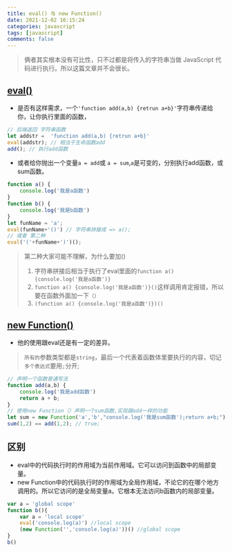 ```yaml
---
title: eval() 与 new Function()
date: 2021-12-02 16:15:24
categories: javascript
tags: [javascript]
comments: false
---
```


> 俩者其实根本没有可比性，只不过都是将传入的字符串当做 JavaScript 代码进行执行。所以这篇文章并不会很长。

## [eval()](https://developer.mozilla.org/zh-CN/docs/Web/JavaScript/Reference/Global_Objects/eval)
- 是否有这样需求，一个`'function add(a,b) {retrun a+b}'`字符串传递给你，让你执行里面的函数，
```javascript
// 后端返回 字符串函数
let addstr =  'function add(a,b) {retrun a+b}'
eval(addstr); // 相当于生命函数add
add(); // 执行add函数
```
- 或者给你抛出一个变量`a = add`或 `a = sum`,`a`是可变的，分别执行add函数，或sum函数。
```javascript
function a() {
    console.log('我是a函数')
}
function b() {
    console.log('我是b函数')
}
let funName = 'a';
eval(funName+'()') // 字符串拼接成 => a();
// 或者 第二种
eval('('+funName+')')(); 
```
> 第二种大家可能不理解，为什么要加()
> 1. 字符串拼接后相当于执行了eval里面的`function a() {console.log('我是a函数')}`
> 2. `function a() {console.log('我是a函数')}()`这样调用肯定报错，所以要在函数外面加一下`（）`
> 3. `(function a() {console.log('我是a函数')})()`

<!--more-->

## [new Function()](https://developer.mozilla.org/zh-CN/docs/Web/JavaScript/Reference/Global_Objects/Function)

- 他的使用跟eval还是有一定的差异。
> `所有的`参数类型都是`string`，最后一个代表着函数体里要执行的内容，切记`多个表达式`要用`;`分开;

```javascript
// 声明一个函数普通写法
function add(a,b) {
    console.log('我是add函数')
    return a + b;
}
// 使用new Function（）声明一个sum函数,实现跟add一样的功能
let sum = new Function('a','b',"console.log('我是sum函数');return a+b;")
sum(1,2) == add(1,2); // true;
```

## 区别

- eval中的代码执行时的作用域为当前作用域。它可以访问到函数中的局部变量。
- new Function中的代码执行时的作用域为全局作用域，不论它的在哪个地方调用的。所以它访问的是全局变量a。它根本无法访问b函数内的局部变量。

```javascript
var a = 'global scope'
function b(){
    var a = 'local scope'
    eval('console.log(a)') //local scope
    (new Function('','console.log(a)'))() //global scope
}
b()
```